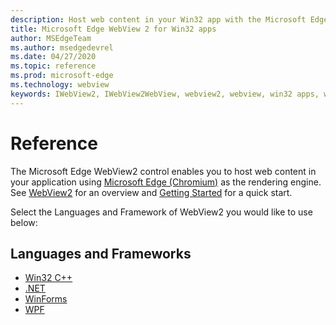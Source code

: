 ```yaml
---
description: Host web content in your Win32 app with the Microsoft Edge WebView 2 control
title: Microsoft Edge WebView 2 for Win32 apps
author: MSEdgeTeam
ms.author: msedgedevrel
ms.date: 04/27/2020
ms.topic: reference
ms.prod: microsoft-edge
ms.technology: webview
keywords: IWebView2, IWebView2WebView, webview2, webview, win32 apps, win32, edge, ICoreWebView2, ICoreWebView2Controller, browser control, edge html
---
```


# Reference

The Microsoft Edge WebView2 control enables you to host web content in your application using [Microsoft Edge \(Chromium\)](https://www.microsoftedgeinsider.com) as the rendering engine.  See [WebView2](../webview2.md) for an overview and [Getting Started](GettingStarted.md) for a quick start.

Select the Languages and Framework of WebView2 you would like to use below:

## Languages and Frameworks

*   [Win32 C++](reference/win32/0.9.488-reference-webview2.md)
*   [.NET](reference/dotnet/0.9.494-reference-webview2.md)
*   [WinForms](reference/winforms/0.9.494-reference-webview2.md)
*   [WPF](reference/wpf/0.9.494-reference-webview2.md)
